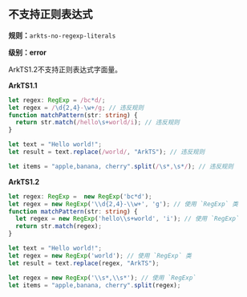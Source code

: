 ## 不支持正则表达式

**规则：**`arkts-no-regexp-literals`

**级别：error**

ArkTS1.2不支持正则表达式字面量。

**ArkTS1.1**

```typescript
let regex: RegExp = /bc*d/;
let regex = /\d{2,4}-\w+/g; // 违反规则
function matchPattern(str: string) {
  return str.match(/hello\s+world/i); // 违反规则
}

let text = "Hello world!";
let result = text.replace(/world/, "ArkTS"); // 违反规则

let items = "apple,banana, cherry".split(/\s*,\s*/); // 违反规则
```

**ArkTS1.2**

```typescript
let regex: RegExp =  new RegExp('bc*d');
let regex = new RegExp('\\d{2,4}-\\w+', 'g'); // 使用 `RegExp` 类
function matchPattern(str: string) {
  let regex = new RegExp('hello\\s+world', 'i'); // 使用 `RegExp`
  return str.match(regex);
}

let text = "Hello world!";
let regex = new RegExp('world'); // 使用 `RegExp` 类
let result = text.replace(regex, "ArkTS");

let regex = new RegExp('\\s*,\\s*'); // 使用 `RegExp`
let items = "apple,banana, cherry".split(regex);
```

